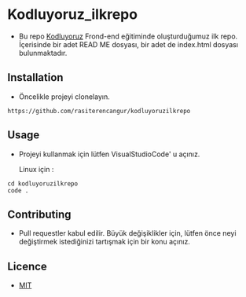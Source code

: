 # Kodluyoruz_ilkrepo

* Bu repo [Kodluyoruz](https://www.patika.dev/tr) Frond-end eğitiminde oluşturduğumuz ilk repo. İçerisinde bir adet READ ME dosyası, bir adet de  index.html dosyası bulunmaktadır.

## Installation

* Öncelikle projeyi clonelayın.

```text
https://github.com/rasiterencangur/kodluyoruzilkrepo
```

## Usage

* Projeyi kullanmak için lütfen VisualStudioCode' u açınız.

    Linux için :

```text
cd kodluyoruzilkrepo
code .
```

## Contributing

* Pull requestler kabul edilir. Büyük değişiklikler için, lütfen önce neyi değiştirmek istediğinizi tartışmak için bir konu açınız.

## Licence

* [MIT](https://choosealicense.com/licenses/mit/)
